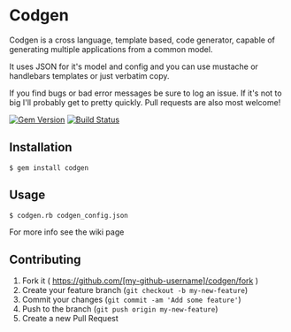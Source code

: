 # Codgen

Codgen is a cross language, template based, code generator, capable of generating multiple applications from a common model.

It uses JSON for it's model and config and you can use mustache or handlebars templates or just verbatim copy. 

If you find bugs or bad error messages be sure to log an issue. If it's not to big I'll probably get to pretty quickly. Pull requests are also most welcome!


[![Gem Version](https://badge.fury.io/rb/codgen.svg)](http://badge.fury.io/rb/codgen) [![Build Status](https://travis-ci.org/beattyml1/codgen.svg)](https://travis-ci.org/beattyml1/codgen)

## Installation

    $ gem install codgen

## Usage

    $ codgen.rb codgen_config.json
    
For more info see the wiki page

## Contributing

1. Fork it ( https://github.com/[my-github-username]/codgen/fork )
2. Create your feature branch (`git checkout -b my-new-feature`)
3. Commit your changes (`git commit -am 'Add some feature'`)
4. Push to the branch (`git push origin my-new-feature`)
5. Create a new Pull Request
